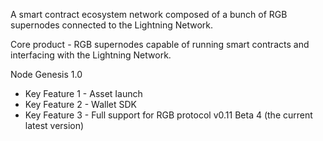 A smart contract ecosystem network composed of a bunch of RGB supernodes connected to the Lightning Network.

Core product - RGB supernodes capable of running smart contracts and interfacing with the Lightning Network.

Node Genesis 1.0
- Key Feature 1 - Asset Iaunch
- Key Feature 2 - Wallet SDK
- Key Feature 3 - Full support for RGB protocol v0.11 Beta 4 (the current latest version)
